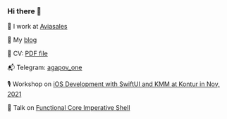 ### Hi there 👋

👷 I work at [Aviasales](https://www.aviasales.ru/about/ru/work)

📃 My [blog](https://github.com/AgapovOne/blog)

📝 CV: [PDF file ](https://github.com/AgapovOne/blog/blob/main/cv.pdf)

📬 Telegram: [agapov_one](https://t.me/agapov_one)

🎙 Workshop on [iOS Development with SwiftUI and KMM at Kontur in Nov, 2021](https://youtu.be/WMRFMPwwUuo?t=16825)

🎤 Talk on [Functional Core Imperative Shell](https://github.com/AgapovOne/blog/blob/main/talks/fcis/README.md)
